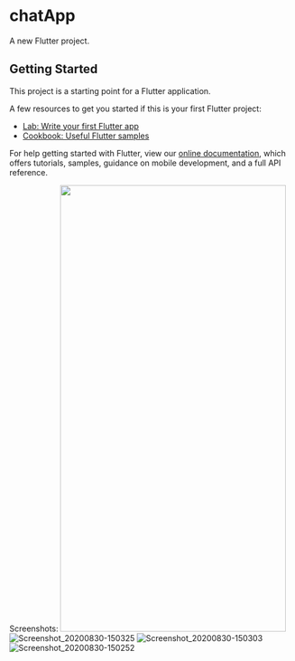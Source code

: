 # chatApp

A new Flutter project.

## Getting Started

This project is a starting point for a Flutter application.

A few resources to get you started if this is your first Flutter project:

- [Lab: Write your first Flutter app](https://flutter.dev/docs/get-started/codelab)
- [Cookbook: Useful Flutter samples](https://flutter.dev/docs/cookbook)

For help getting started with Flutter, view our
[online documentation](https://flutter.dev/docs), which offers tutorials,
samples, guidance on mobile development, and a full API reference.

Screenshots:
<img src="https://user-images.githubusercontent.com/46296762/91656106-a0808e00-ead3-11ea-9784-70dc3b6b86d7.jpg" width="400" height="790">
![Screenshot_20200830-150325](https://user-images.githubusercontent.com/46296762/91656126-c9088800-ead3-11ea-8ad3-77261adbf285.jpg)
![Screenshot_20200830-150303](https://user-images.githubusercontent.com/46296762/91656130-d02f9600-ead3-11ea-9329-55c711118514.jpg)
![Screenshot_20200830-150252](https://user-images.githubusercontent.com/46296762/91656132-d6257700-ead3-11ea-95e0-44ec42b7c157.jpg)
